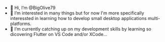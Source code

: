 - 👋 Hi, I’m @BigOlive79
- 👀 I’m interested in many things but for now I'm more specifically interessted in learning how to develop small desktop applications multi-platforms.
- 🌱 I’m currently catching up on my development skills by learning so dicovering Flutter on VS Code and/or XCode...

<!---
BigOlive79/BigOlive79 is a ✨ special ✨ repository because its `README.md` (this file) appears on your GitHub profile.
You can click the Preview link to take a look at your changes.
--->
